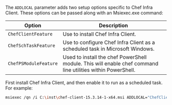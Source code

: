 The `ADDLOCAL` parameter adds two setup options specific to Chef Infra
Client. These options can be passed along with an Msiexec.exe command:

<table>
<colgroup>
<col style="width: 12%" />
<col style="width: 87%" />
</colgroup>
<thead>
<tr class="header">
<th>Option</th>
<th>Description</th>
</tr>
</thead>
<tbody>
<tr>
<td><code>ChefClientFeature</code></td>
<td>Use to install Chef Infra Client.</td>
</tr>
<tr>
<td><code>ChefSchTaskFeature</code></td>
<td>Use to configure Chef Infra Client as a scheduled task in Microsoft Windows.</td>
</tr>
<tr>
<td><code>ChefPSModuleFeature</code></td>
<td>Used to install the chef PowerShell module. This will enable chef command line utilities within PowerShell.</td>
</tr>
</tbody>
</table>

First install Chef Infra Client, and then enable it to run as a
scheduled task. For example:

```bash
msiexec /qn /i C:\inst\chef-client-15.3.14-1-x64.msi ADDLOCAL="ChefClientFeature,ChefSchTaskFeature,ChefPSModuleFeature"
```
